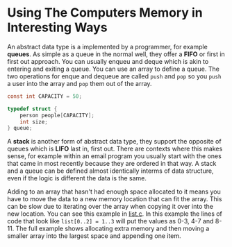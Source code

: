 # Using The Computers Memory in Interesting Ways

An abstract data type is a implemented by a programmer, for example __queues__. As simple as a queue in the normal well, they offer a __FIFO__ or first in first out approach. You can usually enqueu and deque which is akin to entering and exiting a queue. You can use an array to define a queue.  The two operations for enque and dequeue are called `push` and `pop` so you `push` a user into the array and `pop` them out of the array. 

```c
const int CAPACITY = 50;

typedef struct {
    person people[CAPACITY];
    int size;
} queue;
```

A __stack__ is another form of abstract data type, they support the opposite of queues which is __LIFO__ last in, first out. There are contexts where this makes sense, for example within an email program you usually start with the ones that came in most recently because they are ordered in that way.  A stack and a queue can be defined almost identically interms of data structure, even if the logic is different the data is the same.

Adding to an array that hasn't had enough space allocated to it means you have to move the data to a new memory location that can fit the array. This can be slow due to iterating over the array when copying it over into the new location. You can see this example in [list.c](./list.c). In this example the lines of code that look like `list[0..2] = 1..3` will put the values as 0-3, 4-7 and 8-11. The full example shows allocating extra memory and then moving a smaller array into the largest space and appending one item.


